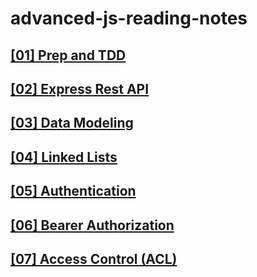 # advanced-js-reading-notes

## [[01]  Prep and TDD](./01-prep-and-tdd.md)

## [[02]  Express Rest API](./02-Express-REST-API.md)

## [[03]  Data Modeling](./03-Data-Modeling.md)

## [[04]  Linked Lists](./04-Linked-Lists.md)

## [[05]  Authentication](./05-Authentication.md)

## [[06]  Bearer Authorization](./06-Bearer-Authorization.md)

## [[07]  Access Control (ACL)](./07-Access-Control-(ACL).md)